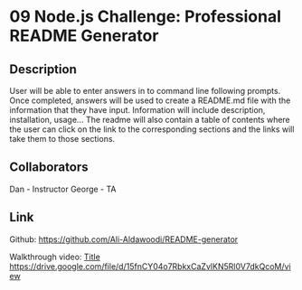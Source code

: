 # 09 Node.js Challenge: Professional README Generator


## Description
User will be able to enter answers in to command line following prompts. Once completed, answers will be used to create a README.md file with the information that they have input. Information will include description, installation, usage... The readme will also contain a table of contents where the user can click on the link to the corresponding sections and the links will take them to those sections. 

## Collaborators
Dan - Instructor
George - TA

## Link
Github: https://github.com/Ali-Aldawoodi/README-generator

Walkthrough video: [Title](<../../Downloads/Untitled_ Aug 31, 2023 6_29 PM.webm>)
https://drive.google.com/file/d/15fnCY04o7RbkxCaZvlKN5Rl0V7dkQcoM/view